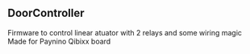 ## DoorController

Firmware to control linear atuator with 2 relays and some wiring magic
Made for Paynino Qibixx board
